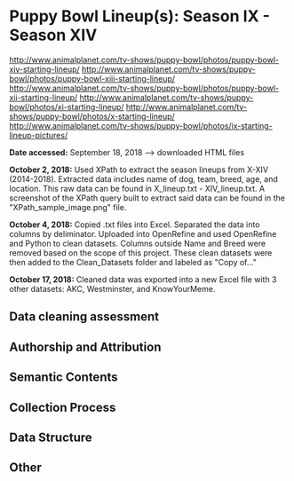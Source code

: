 # Puppy Bowl Lineup(s): Season IX - Season XIV
http://www.animalplanet.com/tv-shows/puppy-bowl/photos/puppy-bowl-xiv-starting-lineup/
http://www.animalplanet.com/tv-shows/puppy-bowl/photos/puppy-bowl-xiii-starting-lineup/
http://www.animalplanet.com/tv-shows/puppy-bowl/photos/puppy-bowl-xii-starting-lineup/
http://www.animalplanet.com/tv-shows/puppy-bowl/photos/xi-starting-lineup/
http://www.animalplanet.com/tv-shows/puppy-bowl/photos/x-starting-lineup/
http://www.animalplanet.com/tv-shows/puppy-bowl/photos/ix-starting-lineup-pictures/

**Date accessed:** September 18, 2018 --> downloaded HTML files

**October 2, 2018:** Used XPath to extract the season lineups from X-XIV (2014-2018). Extracted data includes name of dog, team, breed, age, and location. This raw data can be found in X_lineup.txt - XIV_lineup.txt. A screenshot of the XPath query built to extract said data can be found in the "XPath_sample_image.png" file.

**October 4, 2018:** Copied .txt files into Excel. Separated the data into columns by deliminator. Uploaded into OpenRefine and used OpenRefine and Python to clean datasets. Columns outside Name and Breed were removed based on the scope of this project. These clean datasets were then added to the Clean_Datasets folder and labeled as "Copy of..."

**October 17, 2018:** Cleaned data was exported into a new Excel file with 3 other datasets: AKC, Westminster, and KnowYourMeme.

## Data cleaning assessment

## Authorship and Attribution

## Semantic Contents

## Collection Process

## Data Structure

## Other
